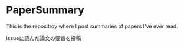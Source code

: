 # PaperSummary
This is the repositroy where I post summaries of papers I've ever read.

Issueに読んだ論文の要旨を投稿
